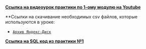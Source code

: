 [**Ссылка на видеоурок практики по 1-ому модулю на Youtube**](https://youtu.be/fPIbskdS4hc)

**Ccылки на скачивание необходимых csv файлов, которые используются в уроке:
- [`Архив Яндекс-Диск`](https://disk.yandex.ru/d/qR0AG3xiODtXzw)


[**Ссылка на SQL код из практики №1**](https://raw.githubusercontent.com/Data-Learn/SQL-for-beginners/main/SQL-101%20Modules/Module%201/Practice%20on%20Module%201/SQL%20%D1%84%D0%B0%D0%B9%D0%BB%D1%8B/SQL%20%D0%BA%D0%BE%D0%B4%20%D0%B8%D0%B7%20%D0%BF%D1%80%D0%B0%D0%BA%D1%82%D0%B8%D0%BA%D0%B8%20%E2%84%961.sql)

